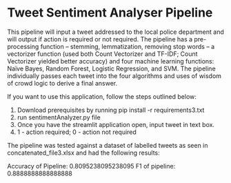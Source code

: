# Tweet Sentiment Analyser Pipeline
 This pipeline will input a tweet addressed to the local police department and will output if action is required or not required. The pipeline has a pre-processing function – stemming, lemmatization, removing stop words – a vectorizer function (used both Count Vectorizer and TF-IDF; Count Vectorizer yielded better accuracy) and four machine learning functions: Naïve Bayes, Random Forest, Logistic Regression, and SVM. The pipeline individually passes each tweet into the four algorithms and uses of wisdom of crowd logic to derive a final answer. 

 If you want to use this application, follow the steps outlined below:
 1. Download prerequisites by running pip install -r requirements3.txt
 2. run sentimentAnalyzer.py file
 3. Once you have the streamlit application open, input tweet in text box.
 4. 1 - action required; 0 - action not required

The pipeline was tested against a dataset of labelled tweets as seen in concatenated_file3.xlsx and had the following results:

Accuracy of Pipeline: 0.8095238095238095
F1  of pipeline: 0.8888888888888888
